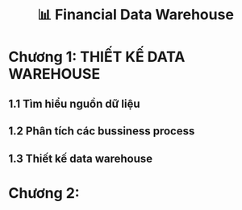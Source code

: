 <h1 align="center">📊 Financial Data Warehouse</h1>

# Chương 1: THIẾT KẾ DATA WAREHOUSE
## 1.1 Tìm hiểu nguồn dữ liệu
## 1.2 Phân tích các bussiness process
## 1.3 Thiết kế data warehouse
# Chương 2: 

